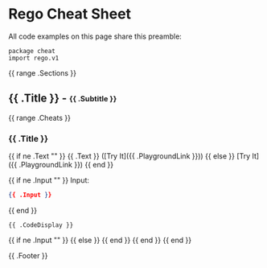 # Rego Cheat Sheet

<!-- The source of truth for this file's contents is https://github.com/StyraInc/rego-cheat-sheet -->

All code examples on this page share this preamble:

```rego
package cheat
import rego.v1
```
<RunSnippet id="preamble.rego"/>

{{ range .Sections }}
## {{ .Title }} - <sub><sup>{{ .Subtitle }}</sup></sub>

{{ range .Cheats }}
### {{ .Title }} 

{{ if ne .Text "" }}
{{ .Text }} ([Try It]({{ .PlaygroundLink }}))
{{ else }}
[Try It]({{ .PlaygroundLink }})
{{ end }}

{{ if ne .Input "" }}
Input:
```json
{{ .Input }}
```
<RunSnippet id="input.{{.Title | urlquery}}.json"/>
{{ end }}

```rego
{{ .CodeDisplay }}
```

{{ if ne .Input "" }}
<RunSnippet command="data.cheat" files="#input.{{.Title | urlquery}}.json" depends="preamble.rego"/>
{{ else }}
<RunSnippet command="data.cheat" depends="preamble.rego"/>
{{ end }}
{{ end }}
{{ end }}

{{ .Footer }}
